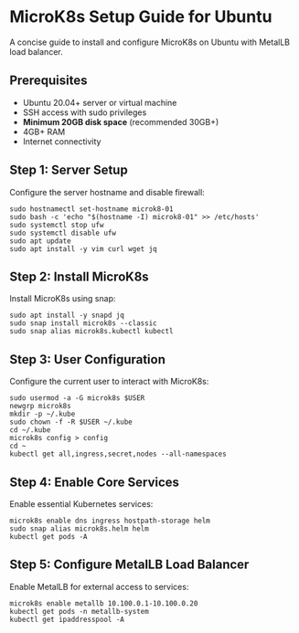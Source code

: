 # MicroK8s Setup Guide for Ubuntu

A concise guide to install and configure MicroK8s on Ubuntu with MetalLB load balancer.

## Prerequisites

- Ubuntu 20.04+ server or virtual machine
- SSH access with sudo privileges
- **Minimum 20GB disk space** (recommended 30GB+)
- 4GB+ RAM
- Internet connectivity

## Step 1: Server Setup

Configure the server hostname and disable firewall:

```shell
sudo hostnamectl set-hostname microk8-01
sudo bash -c 'echo "$(hostname -I) microk8-01" >> /etc/hosts'
sudo systemctl stop ufw
sudo systemctl disable ufw
sudo apt update
sudo apt install -y vim curl wget jq
```



## Step 2: Install MicroK8s

Install MicroK8s using snap:

```shell
sudo apt install -y snapd jq
sudo snap install microk8s --classic
sudo snap alias microk8s.kubectl kubectl
```


## Step 3: User Configuration

Configure the current user to interact with MicroK8s:
```shell
sudo usermod -a -G microk8s $USER
newgrp microk8s
mkdir -p ~/.kube
sudo chown -f -R $USER ~/.kube
cd ~/.kube
microk8s config > config
cd ~
kubectl get all,ingress,secret,nodes --all-namespaces
```

## Step 4: Enable Core Services

Enable essential Kubernetes services:

```shell
microk8s enable dns ingress hostpath-storage helm
sudo snap alias microk8s.helm helm
kubectl get pods -A
```


## Step 5: Configure MetalLB Load Balancer

Enable MetalLB for external access to services:

```shell
microk8s enable metallb 10.100.0.1-10.100.0.20
kubectl get pods -n metallb-system
kubectl get ipaddresspool -A
```
